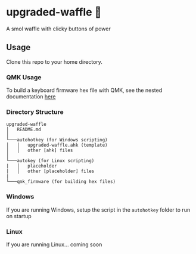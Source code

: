 # upgraded-waffle 🧇

A smol waffle with clicky buttons of power

## Usage

Clone this repo to your home directory.

### QMK Usage

To build a keyboard firmware hex file with QMK, see the nested documentation [here](qmk_firmware/README.md)

### Directory Structure

```text
upgraded-waffle
│   README.md  
│
└───autohotkey (for Windows scripting)
│   │   upgraded-waffle.ahk (template)
│   │   other [ahk] files
│   
└───autokey (for Linux scripting)
|   │   placeholder
|   │   other [placeholder] files
|
└───qmk_firmware (for building hex files)
```

### Windows

If you are running Windows, setup the script in the `autohotkey` folder to run on startup

### Linux

If you are running Linux... coming soon
